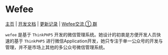 # Wefee

[主页](http://wefee.cc) | [开发文档](http://wefee.io) | [更新记录](introduction/update-records.md) | [Wefee交流 ① 群](https://jq.qq.com/?_wv=1027&k=47TVaa9)  

`wefee` 是基于 `ThinkPHP5` 开发的微信管理系统。她设计的初衷是方便开发人员快速的基于 `ThinkPHP5` 进行微信Application开发，她只专注于单一公众号的开发与管理，并不是市场上其他的多公众号微信管理系统。  

